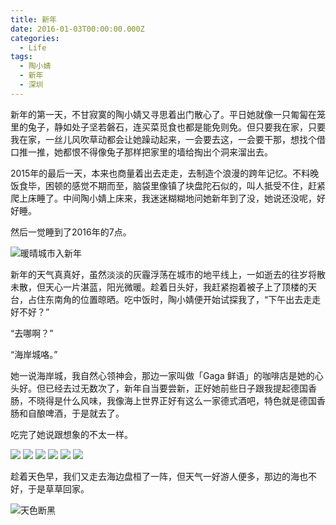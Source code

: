 ```yaml
---
title: 新年
date: 2016-01-03T00:00:00.000Z
categories:
  - Life
tags:
  - 陶小婧
  - 新年
  - 深圳
---
```


新年的第一天，不甘寂寞的陶小婧又寻思着出门散心了。平日她就像一只匍匐在笼里的兔子，静如处子坚若磐石，连买菜觅食也都是能免则免。但只要我在家，只要我在家，一丝儿风吹草动都会让她躁动起来，一会要去这，一会要干那，想找个借口推一推，她都恨不得像兔子那样把家里的墙给掏出个洞来溜出去。

2015年的最后一天，本来也商量着出去走走，去制造个浪漫的跨年记忆。不料晚饭食毕，困顿的感觉不期而至，脑袋里像镇了块盘陀石似的，叫人抵受不住，赶紧爬上床睡了。中间陶小婧上床来，我迷迷糊糊地问她新年到了没，她说还没呢，好好睡。

然后一觉睡到了2016年的7点。

![暖晴城市入新年](https://media.kaerozhi.com/2025/06/13e224b0ff87bf0268401b4c4cfb3ca9.jpg)

<!-- more -->

新年的天气真真好，虽然淡淡的灰霾浮荡在城市的地平线上，一如逝去的往岁将散未散，但天心一片湛蓝，阳光微暖。趁着日头好，我赶紧抱着被子上了顶楼的天台，占住东南角的位置晾晒。吃中饭时，陶小婧便开始试探我了，“下午出去走走好不好？”

“去哪啊？”

“海岸城咯。”

她一说海岸城，我自然心领神会，那边一家叫做「Gaga 鲜语」的咖啡店是她的心头好。但已经去过无数次了，新年自当要尝新，正好她前些日子跟我提起德国香肠，不晓得是什么风味，我像海上世界正好有这么一家德式酒吧，特色就是德国香肠和自酿啤酒，于是就去了。

吃完了她说跟想象的不太一样。

![](https://media.kaerozhi.com/2025/06/6da01b902d67472c1d0c09d9f7e51d35.jpg)
![](https://media.kaerozhi.com/2025/06/28f4f0258081e789a4cdcf08e1c7001a.jpg)
![](https://media.kaerozhi.com/2025/06/01bbc5dcf8c808dd0869973345d1f77a.jpg)
![](https://media.kaerozhi.com/2025/06/fb03d10f18ea14907198630ca67ce9ff.jpg)
![](https://media.kaerozhi.com/2025/06/97db94e20e8e28f41b983d0ebaa6606d.jpg)
![](https://media.kaerozhi.com/2025/06/55a1e991e8be3f1491f29cf616e1c509.jpg)

趁着天色早，我们又走去海边盘桓了一阵，但天气一好游人便多，那边的海也不好，于是草草回家。

![天色断黑](https://media.kaerozhi.com/2025/06/c771beb0a59b10a20d64b40adf3f6948.jpg)
